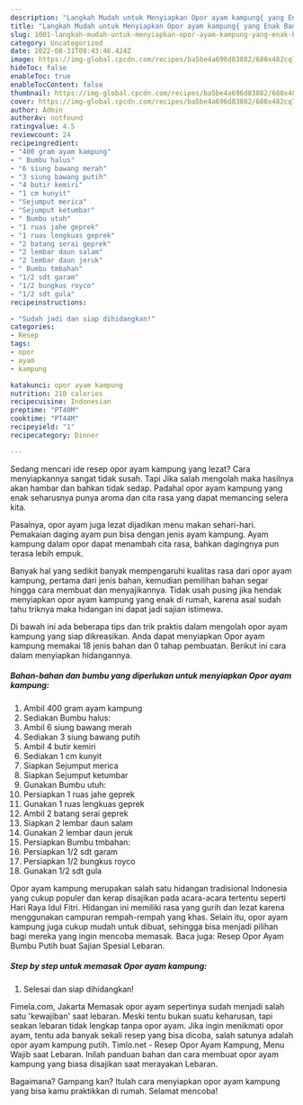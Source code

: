 ```yaml
---
description: "Langkah Mudah untuk Menyiapkan Opor ayam kampung{ yang Enak Banget,  Menu Buat lebaran"
title: "Langkah Mudah untuk Menyiapkan Opor ayam kampung{ yang Enak Banget,  Menu Buat lebaran"
slug: 1001-langkah-mudah-untuk-menyiapkan-opor-ayam-kampung-yang-enak-banget-menu-buat-lebaran
category: Uncategorized
date: 2022-08-31T08:43:46.424Z
image: https://img-global.cpcdn.com/recipes/ba5be4a696d83882/680x482cq70/opor-ayam-kampung-foto-resep-utama.jpg
hideToc: false
enableToc: true
enableTocContent: false
thumbnail: https://img-global.cpcdn.com/recipes/ba5be4a696d83882/680x482cq70/opor-ayam-kampung-foto-resep-utama.jpg
cover: https://img-global.cpcdn.com/recipes/ba5be4a696d83882/680x482cq70/opor-ayam-kampung-foto-resep-utama.jpg
author: Admin
authorAv: notfound
ratingvalue: 4.5
reviewcount: 24
recipeingredient:
- "400 gram ayam kampung"
- " Bumbu halus"
- "6 siung bawang merah"
- "3 siung bawang putih"
- "4 butir kemiri"
- "1 cm kunyit"
- "Sejumput merica"
- "Sejumput ketumbar"
- " Bumbu utuh"
- "1 ruas jahe geprek"
- "1 ruas lengkuas geprek"
- "2 batang serai geprek"
- "2 lembar daun salam"
- "2 lembar daun jeruk"
- " Bumbu tmbahan"
- "1/2 sdt garam"
- "1/2 bungkus royco"
- "1/2 sdt gula"
recipeinstructions:

- "Sudah jadi dan siap dihidangkan!"
categories:
- Resep
tags:
- opor
- ayam
- kampung

katakunci: opor ayam kampung 
nutrition: 210 calories
recipecuisine: Indonesian
preptime: "PT40M"
cooktime: "PT44M"
recipeyield: "1"
recipecategory: Dinner

---
```



Sedang mencari ide resep opor ayam kampung yang lezat? Cara menyiapkannya sangat tidak susah. Tapi Jika salah mengolah maka hasilnya akan hambar dan bahkan tidak sedap. Padahal opor ayam kampung yang enak seharusnya punya aroma dan cita rasa yang dapat memancing selera kita.


Pasalnya, opor ayam juga lezat dijadikan menu makan sehari-hari. Pemakaian daging ayam pun bisa dengan jenis ayam kampung. Ayam kampung dalam opor dapat menambah cita rasa, bahkan dagingnya pun terasa lebih empuk.

Banyak hal yang sedikit banyak mempengaruhi kualitas rasa dari opor ayam kampung, pertama dari jenis bahan, kemudian pemilihan bahan segar hingga cara membuat dan menyajikannya. Tidak usah pusing jika hendak menyiapkan opor ayam kampung yang enak di rumah, karena asal sudah tahu triknya maka hidangan ini dapat jadi sajian istimewa.


Di bawah ini ada beberapa tips dan trik praktis dalam mengolah opor ayam kampung yang siap dikreasikan. Anda dapat menyiapkan Opor ayam kampung memakai 18 jenis bahan dan 0 tahap pembuatan. Berikut ini cara dalam menyiapkan hidangannya.

<!--inarticleads1-->

##### Bahan-bahan dan bumbu yang diperlukan untuk menyiapkan Opor ayam kampung:

1. Ambil 400 gram ayam kampung
1. Sediakan  Bumbu halus:
1. Ambil 6 siung bawang merah
1. Sediakan 3 siung bawang putih
1. Ambil 4 butir kemiri
1. Sediakan 1 cm kunyit
1. Siapkan Sejumput merica
1. Siapkan Sejumput ketumbar
1. Gunakan  Bumbu utuh:
1. Persiapkan 1 ruas jahe geprek
1. Gunakan 1 ruas lengkuas geprek
1. Ambil 2 batang serai geprek
1. Siapkan 2 lembar daun salam
1. Gunakan 2 lembar daun jeruk
1. Persiapkan  Bumbu tmbahan:
1. Persiapkan 1/2 sdt garam
1. Persiapkan 1/2 bungkus royco
1. Gunakan 1/2 sdt gula


Opor ayam kampung merupakan salah satu hidangan tradisional Indonesia yang cukup populer dan kerap disajikan pada acara-acara tertentu seperti Hari Raya Idul Fitri. Hidangan ini memiliki rasa yang gurih dan lezat karena menggunakan campuran rempah-rempah yang khas. Selain itu, opor ayam kampung juga cukup mudah untuk dibuat, sehingga bisa menjadi pilihan bagi mereka yang ingin mencoba memasak. Baca juga: Resep Opor Ayam Bumbu Putih buat Sajian Spesial Lebaran. 

<!--inarticleads2-->

##### Step by step untuk memasak Opor ayam kampung:


1. Selesai dan siap dihidangkan!

Fimela.com, Jakarta Memasak opor ayam sepertinya sudah menjadi salah satu &#39;kewajiban&#39; saat lebaran. Meski tentu bukan suatu keharusan, tapi seakan lebaran tidak lengkap tanpa opor ayam. Jika ingin menikmati opor ayam, tentu ada banyak sekali resep yang bisa dicoba, salah satunya adalah opor ayam kampung putih. Timlo.net - Resep Opor Ayam Kampung, Menu Wajib saat Lebaran. Inilah panduan bahan dan cara membuat opor ayam kampung yang biasa disajikan saat merayakan Lebaran. 

Bagaimana? Gampang kan? Itulah cara menyiapkan opor ayam kampung yang bisa kamu praktikkan di rumah. Selamat mencoba!
